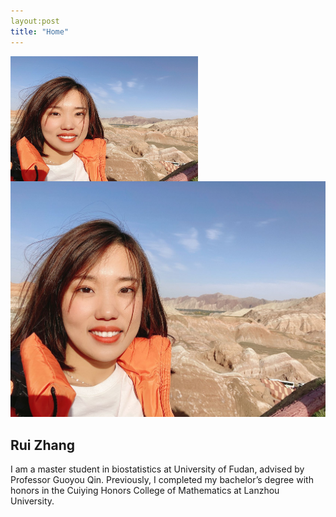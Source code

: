 ```yaml
---
layout:post
title: "Home"
---
```


<img src="https://github.com/RZRuiZhang/RZRuiZhang.github.io/blob/master/R.jpeg" height="200px" width="300px" align="left">

![](https://github.com/RZRuiZhang/RZRuiZhang.github.io/blob/master/R.jpeg)

## Rui Zhang

I am a master student in biostatistics at University of Fudan, advised by Professor Guoyou Qin. Previously, I completed my bachelor’s degree 
with honors in the Cuiying Honors College of Mathematics at Lanzhou University. 



